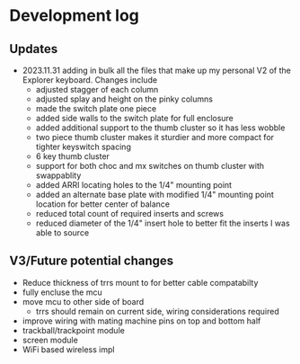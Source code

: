 # Development log

## Updates

- 2023.11.31 adding in bulk all the files that make up my personal V2 of the Explorer keyboard. Changes include 
    - adjusted stagger of each column
    - adjusted splay and height on the pinky columns
    - made the switch plate one piece 
    - added side walls to the switch plate for full enclosure
    - added additional support to the thumb cluster so it has less wobble
    - two piece thumb cluster makes it sturdier and more compact for tighter keyswitch spacing 
    - 6 key thumb cluster
    - support for both choc and mx switches on thumb cluster with swappablity
    - added ARRI locating holes to the 1/4" mounting point
    - added an alternate base plate with modified 1/4" mounting point location for better center of balance
    - reduced total count of required inserts and screws 
    - reduced diameter of the 1/4" insert hole to better fit the inserts I was able to source


## V3/Future potential changes  

- Reduce thickness of trrs mount to for better cable compatabilty 
- fully encluse the mcu 
- move mcu to other side of board
    - trrs should remain on current side, wiring considerations required 
- improve wiring with mating machine pins on top and bottom half
- trackball/trackpoint module
- screen module 
- WiFi based wireless impl 